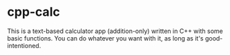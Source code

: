 # cpp-calc
This is a text-based calculator app (addition-only) written in C++ with some basic functions. You can do whatever you want with it, as long as it's good-intentioned.
